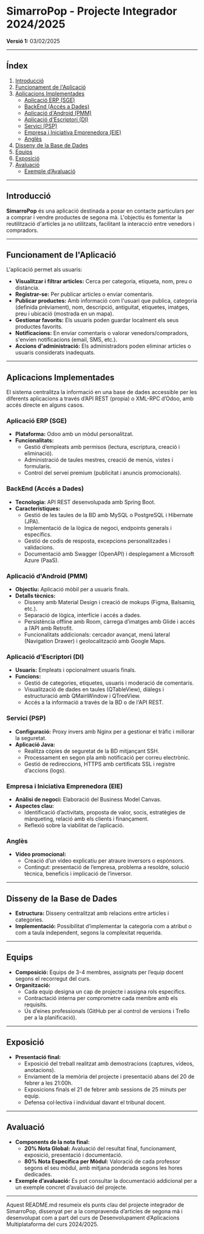 # SimarroPop - Projecte Integrador 2024/2025

**Versió 1:** 03/02/2025

---

## Índex

1. [Introducció](#introducció)
2. [Funcionament de l'Aplicació](#funcionament-de-laplicació)
3. [Aplicacions Implementades](#aplicacions-implementades)
   - [Aplicació ERP (SGE)](#aplicació-erp-sge)
   - [BackEnd (Accés a Dades)](#backend-accés-a-dades)
   - [Aplicació d'Android (PMM)](#aplicació-dandroid-pmm)
   - [Aplicació d'Escriptori (DI)](#aplicació-descriptori-di)
   - [Servici (PSP)](#servici-psp)
   - [Empresa i Iniciativa Emprenedora (EIE)](#empresa-i-iniciativa-emprenedora-eie)
   - [Anglès](#anglès)
4. [Disseny de la Base de Dades](#disseny-de-la-base-de-dades)
5. [Equips](#equips)
6. [Exposició](#exposició)
7. [Avaluació](#avaluació)
   - [Exemple d’Avaluació](#exemple-davaluació-del-projecte)

---

## Introducció

**SimarroPop** és una aplicació destinada a posar en contacte particulars per a comprar i vendre productes de segona mà. L'objectiu és fomentar la reutilització d'articles ja no utilitzats, facilitant la interacció entre venedors i compradors.

---

## Funcionament de l'Aplicació

L'aplicació permet als usuaris:
- **Visualitzar i filtrar articles:** Cerca per categoria, etiqueta, nom, preu o distància.
- **Registrar-se:** Per publicar articles o enviar comentaris.
- **Publicar productes:** Amb informació com l'usuari que publica, categoria (definida prèviament), nom, descripció, antiguitat, etiquetes, imatges, preu i ubicació (mostrada en un mapa).
- **Gestionar favorits:** Els usuaris poden guardar localment els seus productes favorits.
- **Notificacions:** En enviar comentaris o valorar venedors/compradors, s'envien notificacions (email, SMS, etc.).
- **Accions d'administració:** Els administradors poden eliminar articles o usuaris considerats inadequats.

---

## Aplicacions Implementades

El sistema centralitza la informació en una base de dades accessible per les diferents aplicacions a través d’API REST (propia) o XML-RPC d’Odoo, amb accés directe en alguns casos.

### Aplicació ERP (SGE)
- **Plataforma:** Odoo amb un mòdul personalitzat.
- **Funcionalitats:** 
  - Gestió d’empleats amb permisos (lectura, escriptura, creació i eliminació).
  - Administració de taules mestres, creació de menús, vistes i formularis.
  - Control del servei premium (publicitat i anuncis promocionals).

### BackEnd (Accés a Dades)
- **Tecnologia:** API REST desenvolupada amb Spring Boot.
- **Característiques:**
  - Gestió de les taules de la BD amb MySQL o PostgreSQL i Hibernate (JPA).
  - Implementació de la lògica de negoci, endpoints generals i específics.
  - Gestió de codis de resposta, excepcions personalitzades i validacions.
  - Documentació amb Swagger (OpenAPI) i desplegament a Microsoft Azure (PaaS).

### Aplicació d'Android (PMM)
- **Objectiu:** Aplicació mòbil per a usuaris finals.
- **Detalls tècnics:**
  - Disseny amb Material Design i creació de mokups (Figma, Balsamiq, etc.).
  - Separació de lògica, interfície i accés a dades.
  - Persistència offline amb Room, càrrega d’imatges amb Glide i accés a l’API amb Retrofit.
  - Funcionalitats addicionals: cercador avançat, menú lateral (Navigation Drawer) i geolocalització amb Google Maps.

### Aplicació d'Escriptori (DI)
- **Usuaris:** Empleats i opcionalment usuaris finals.
- **Funcions:**
  - Gestió de categories, etiquetes, usuaris i moderació de comentaris.
  - Visualització de dades en taules (QTableView), diàlegs i estructuració amb QMainWindow i QTreeView.
  - Accés a la informació a través de la BD o de l'API REST.

### Servici (PSP)
- **Configuració:** Proxy invers amb Nginx per a gestionar el tràfic i millorar la seguretat.
- **Aplicació Java:**
  - Realitza còpies de seguretat de la BD mitjançant SSH.
  - Processament en segon pla amb notificació per correu electrònic.
  - Gestió de redireccions, HTTPS amb certificats SSL i registre d’accions (logs).

### Empresa i Iniciativa Emprenedora (EIE)
- **Anàlisi de negoci:** Elaboració del Business Model Canvas.
- **Aspectes clau:**
  - Identificació d’activitats, proposta de valor, socis, estratègies de màrqueting, relació amb els clients i finançament.
  - Reflexió sobre la viabilitat de l’aplicació.

### Anglès
- **Vídeo promocional:**
  - Creació d’un vídeo explicatiu per atraure inversors o espònsors.
  - Contingut: presentació de l’empresa, problema a resoldre, solució tècnica, beneficis i implicació de l’inversor.

---

## Disseny de la Base de Dades

- **Estructura:** Disseny centralitzat amb relacions entre articles i categories.
- **Implementació:** Possibilitat d’implementar la categoria com a atribut o com a taula independent, segons la complexitat requerida.

---

## Equips

- **Composició:** Equips de 3-4 membres, assignats per l’equip docent segons el recorregut del curs.
- **Organització:**
  - Cada equip designa un cap de projecte i assigna rols específics.
  - Contractació interna per comprometre cada membre amb els requisits.
  - Ús d’eines professionals (GitHub per al control de versions i Trello per a la planificació).

---

## Exposició

- **Presentació final:**
  - Exposició del treball realitzat amb demostracions (captures, vídeos, anotacions).
  - Enviament de la memòria del projecte i presentació abans del 20 de febrer a les 21:00h.
  - Exposicions finals el 21 de febrer amb sessions de 25 minuts per equip.
  - Defensa col·lectiva i individual davant el tribunal docent.

---

## Avaluació

- **Components de la nota final:**
  - **20% Nota Global:** Avaluació del resultat final, funcionament, exposició, presentació i documentació.
  - **80% Nota Específica per Mòdul:** Valoració de cada professor segons el seu mòdul, amb mitjana ponderada segons les hores dedicades.
- **Exemple d’avaluació:** Es pot consultar la documentació addicional per a un exemple concret d’avaluació del projecte.

---

Aquest README.md resumeix els punts clau del projecte integrador de SimarroPop, dissenyat per a la compravenda d’articles de segona mà i desenvolupat com a part del curs de Desenvolupament d’Aplicacions Multiplataforma del curs 2024/2025.
